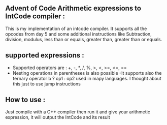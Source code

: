 ## Advent of Code Arithmetic expressions to IntCode compiler :
This is my implementation of an intcode compiler. It supports all the opcodes from day 5 and some additional instructions like Subtraction, division, modulus, less than or equals, greater than, greater than or equals.

## supported expressions :
- Supported operators are : +, -, *, /, %, >, <, >=, <=, ==
- Nesting operations in parentheses is also possible
-It supports also the ternary operator b ? op1 : op2 used in mapy languages. I thought about this just to use jump instructions 

## How to use :
Just compile with a C++ compiler 
then run it and give your arithmetic expression, it will output the IntCode and its result